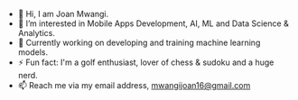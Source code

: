 - 👋 Hi, I am Joan Mwangi.
- 👀 I’m interested in Mobile Apps Development, AI, ML and Data Science & Analytics.
- 🌱 Currently working on developing and training machine learning models.
- ⚡ Fun fact: I'm a golf enthusiast, lover of chess & sudoku and a huge nerd. 
- 📫 Reach me via my email address, mwangijoan16@gmail.com

<!---
Mwangi-joan/Mwangi-joan is a ✨ special ✨ repository because its `README.md` (this file) appears on your GitHub profile.
You can click the Preview link to take a look at your changes.
--->
